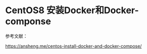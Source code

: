 # CentOS8 安装Docker和Docker-componse





参考文献：

https://ansheng.me/centos-install-docker-and-docker-compose/